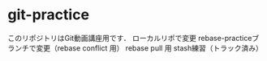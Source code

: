 # git-practice
このリポジトリはGit動画講座用です．
ローカルリポで変更
rebase-practiceブランチで変更（rebase conflict 用）
rebase pull 用
stash練習（トラック済み）